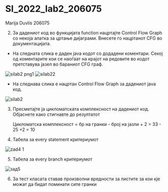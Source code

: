 # SI_2022_lab2_206075
Marija Duvlis 206075

2. За дадениот код во функцијата function нацртајте Control Flow Graph со некоја
алатка за цртање дијаграми. Внесете го нацртанот CFG во документацијата.

  - На следната слика е даден јava кодот со додадени коментари. Секој од коментарите кои се наоѓаат на крајот на редовите во кодот претставува јазел во бараниот CFG граф.
  
  ![silab2 png1](https://user-images.githubusercontent.com/100687169/171909335-06505a29-ff88-4f7a-a00c-8cc5b5c8e042.png)
  ![silab22](https://user-images.githubusercontent.com/100687169/171909396-bd2c0078-939b-4040-ab4d-748b481c880f.png)

- На следнава слика е нацртан Control Flow Graph  за дадениот јаva код.

![silab2](https://user-images.githubusercontent.com/100687169/171908984-ceb9541f-d31d-40cb-aa19-b0653010e90f.png)

3. Пресметајте ја цикломатската комплексност на дадениот код. Објаснете како
стигнавте до резултатот

      Цикломатска комплексност = бр на гранки - број на јазли + 2  = 33 - 25 +2 = 10
    
    
4. Табела за every statement критериумот

  ![zad4 1](https://user-images.githubusercontent.com/100687169/171942279-847e57f9-0dd7-499e-8a39-0b6755bb2042.png)

 5. Табела за every branch  критериумот
  
  ![зад5](https://user-images.githubusercontent.com/100687169/171942349-65fa61ba-c6cc-48ce-b823-0b545d6d9d2f.png)

6. За тест класата ставав произволни вредности за листите за кои кје можат да бидат поминати сите гранки
